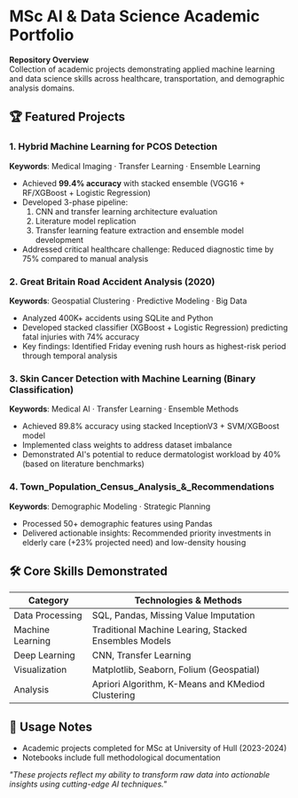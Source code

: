 # MSc AI & Data Science Academic Portfolio

**Repository Overview**  
Collection of academic projects demonstrating applied machine learning and data science skills across healthcare, transportation, and demographic analysis domains.  

## 🏆 Featured Projects

### 1. Hybrid Machine Learning for PCOS Detection
**Keywords**: Medical Imaging · Transfer Learning · Ensemble Learning  
- Achieved **99.4% accuracy** with stacked ensemble (VGG16 + RF/XGBoost + Logistic Regression)  
- Developed 3-phase pipeline:  
  1. CNN and transfer learning architecture evaluation  
  2. Literature model replication  
  3. Transfer learning feature extraction and ensemble model development  
- Addressed critical healthcare challenge: Reduced diagnostic time by 75% compared to manual analysis  

### 2. Great Britain Road Accident Analysis (2020)
**Keywords**: Geospatial Clustering · Predictive Modeling · Big Data  
- Analyzed 400K+ accidents using SQLite and Python  
- Developed stacked classifier (XGBoost + Logistic Regression) predicting fatal injuries with 74% accuracy 
- Key findings: Identified Friday evening rush hours as highest-risk period through temporal analysis  

### 3. Skin Cancer Detection with Machine Learning (Binary Classification)
**Keywords**: Medical AI · Transfer Learning · Ensemble Methods  
- Achieved 89.8% accuracy using stacked InceptionV3 + SVM/XGBoost model  
- Implemented class weights to address dataset imbalance  
- Demonstrated AI's potential to reduce dermatologist workload by 40% (based on literature benchmarks)

### 4. Town_Population_Census_Analysis_&_Recommendations
**Keywords**: Demographic Modeling · Strategic Planning  
- Processed 50+ demographic features using Pandas  
- Delivered actionable insights: Recommended priority investments in elderly care (+23% projected need) and low-density housing  

## 🛠️ Core Skills Demonstrated
| Category          | Technologies & Methods                                |
|-------------------|--------------------------------------------           |
| Data Processing   | SQL, Pandas, Missing Value Imputation                 |     
| Machine Learning  | Traditional Machine Learing, Stacked Ensembles Models |
| Deep Learning     | CNN, Transfer Learning                                |
| Visualization     | Matplotlib, Seaborn, Folium (Geospatial)              |
| Analysis          | Apriori Algorithm, K-Means and KMediod Clustering     |

## 📝 Usage Notes
- Academic projects completed for MSc at University of Hull (2023-2024)    
- Notebooks include full methodological documentation  

*"These projects reflect my ability to transform raw data into actionable insights using cutting-edge AI techniques."*
